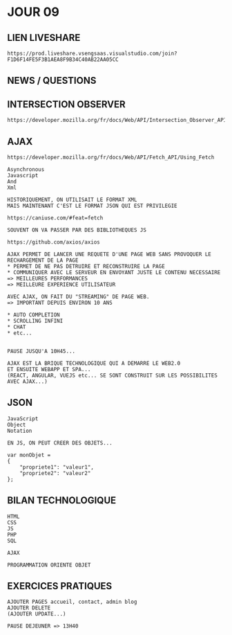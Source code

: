 # JOUR 09

## LIEN LIVESHARE

    https://prod.liveshare.vsengsaas.visualstudio.com/join?F1D6F14FE5F3B1AEA8F9B34C40AB22AA05CC

## NEWS / QUESTIONS


## INTERSECTION OBSERVER

    https://developer.mozilla.org/fr/docs/Web/API/Intersection_Observer_API


## AJAX

    https://developer.mozilla.org/fr/docs/Web/API/Fetch_API/Using_Fetch

    Asynchronous
    Javascript
    And
    Xml

    HISTORIQUEMENT, ON UTILISAIT LE FORMAT XML
    MAIS MAINTENANT C'EST LE FORMAT JSON QUI EST PRIVILEGIE

    https://caniuse.com/#feat=fetch

    SOUVENT ON VA PASSER PAR DES BIBLIOTHEQUES JS

    https://github.com/axios/axios

    AJAX PERMET DE LANCER UNE REQUETE D'UNE PAGE WEB SANS PROVOQUER LE RECHARGEMENT DE LA PAGE
    * PERMET DE NE PAS DETRUIRE ET RECONSTRUIRE LA PAGE
    * COMMUNIQUER AVEC LE SERVEUR EN ENVOYANT JUSTE LE CONTENU NECESSAIRE
    => MEILLEURES PERFORMANCES
    => MEILLEURE EXPERIENCE UTILISATEUR

    AVEC AJAX, ON FAIT DU "STREAMING" DE PAGE WEB.
    => IMPORTANT DEPUIS ENVIRON 10 ANS

    * AUTO COMPLETION
    * SCROLLING INFINI
    * CHAT
    * etc...


    PAUSE JUSQU'A 10H45...

    AJAX EST LA BRIQUE TECHNOLOGIQUE QUI A DEMARRE LE WEB2.0
    ET ENSUITE WEBAPP ET SPA...
    (REACT, ANGULAR, VUEJS etc... SE SONT CONSTRUIT SUR LES POSSIBILITES AVEC AJAX...)

## JSON

    JavaScript
    Object
    Notation

    EN JS, ON PEUT CREER DES OBJETS...

    var monObjet = 
    {
        "propriete1": "valeur1",
        "propriete2": "valeur2"
    };


## BILAN TECHNOLOGIQUE

    HTML
    CSS
    JS
    PHP
    SQL

    AJAX

    PROGRAMMATION ORIENTE OBJET


## EXERCICES PRATIQUES

    AJOUTER PAGES accueil, contact, admin blog
    AJOUTER DELETE
    (AJOUTER UPDATE...)

    PAUSE DEJEUNER => 13H40


